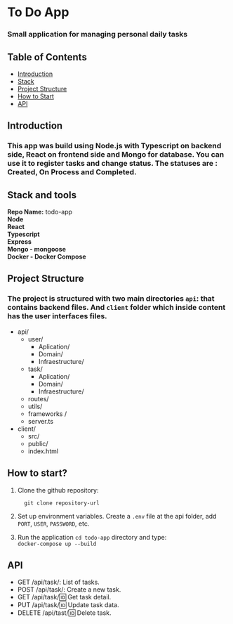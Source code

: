 # To Do App

###  Small application for managing personal daily tasks 

## Table of Contents
* [Introduction](#introduction)
* [Stack](#stack-and-versions)
* [Project Structure](#project-structure)
* [How to Start](#how-to-start)
* [API](#api)

## Introduction
### This app was build using Node.js with Typescript on backend side, React on frontend side and Mongo for database. You can use it to register tasks and change status. The statuses are : Created, On Process and Completed. 

## Stack and tools
**Repo Name:**  todo-app  
**Node**  
**React**  
**Typescript**  
**Express**  
**Mongo - mongoose**  
**Docker - Docker Compose**

## Project Structure
### The project is structured with two main directories `api`: that contains backend files. And `client` folder which inside content has the user interfaces files. 
* api/  
  * user/
    * Aplication/ 
    * Domain/
    * Infraestructure/
  * task/ 
    * Aplication/
    * Domain/
    * Infraestructure/
  * routes/
  * utils/
  * frameworks /
  * server.ts 
* client/  
  * src/  
  * public/  
  * index.html  

## How to start?

1. Clone the github repository: 
    ```
      git clone repository-url
2. Set up environment variables. Create a `.env` file at the api folder, add `PORT`,  `USER`, `PASSWORD`, etc.  

5. Run the application `cd todo-app` directory and type:  
    ``` docker-compose up --build ```

## API
  * GET /api/task/: List of tasks.
  * POST /api/task/: Create a new task.
  * GET /api/task/:id: Get task detail.
  * PUT /api/task/:id: Update task data.
  * DELETE /api/tast/:id: Delete task.
